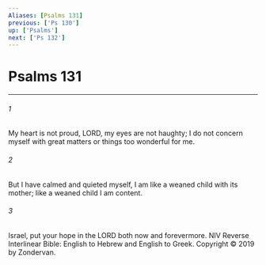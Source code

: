 ```yaml
---
Aliases: [Psalms 131]
previous: ['Ps 130']
up: ['Psalms']
next: ['Ps 132']
---
```

# Psalms 131

***


###### 1 
My heart is not proud, LORD, my eyes are not haughty; I do not concern myself with great matters or things too wonderful for me. 

###### 2 
But I have calmed and quieted myself, I am like a weaned child with its mother; like a weaned child I am content. 

###### 3 
Israel, put your hope in the LORD both now and forevermore. NIV Reverse Interlinear Bible: English to Hebrew and English to Greek. Copyright © 2019 by Zondervan.
